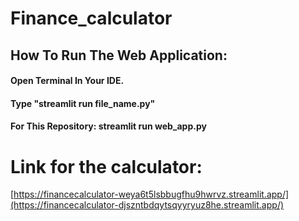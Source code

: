 # Finance_calculator

## How To Run The Web Application:
#### Open Terminal In Your IDE.
#### Type "streamlit run file_name.py"
#### For This Repository: streamlit run web_app.py

# Link for the calculator:
[https://financecalculator-weya6t5lsbbugfhu9hwrvz.streamlit.app/](https://financecalculator-djszntbdqytsqyyryuz8he.streamlit.app/)
